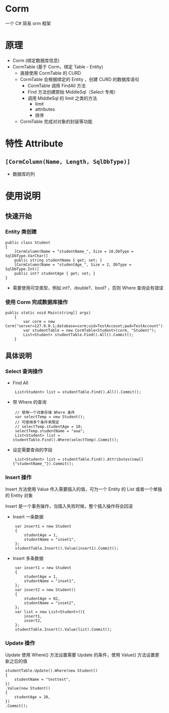 # Corm
一个 C# 简易 orm 框架

# 原理

 - Corm (绑定数据库信息)
 - CormTable (基于 Corm，绑定 Table - Entity)
     - 直接使用 CormTable 的 CURD
     - CormTable 会根据绑定的 Entity ，创建 CURD 的数据库语句
        - CormTable 调用 FindAll 方法
        - Find 方法创建原始 MiddleSql（Select 专用）
        - 调用 MiddleSql 的 limit 之类的方法
            - limit
            - attributes
            - 排序
     - CormTable 完成对对象的封装等功能
 

# 特性 Attribute
## `[CormColumn(Name, Length, SqlDbType)]`
 - 数据库的列

# 使用说明
## 快速开始
### Entity 类创建

    public class Student
    {
        [CormColumn(Name = "studentName_", Size = 10,DbType = SqlDbType.VarChar)]
        public string studentName { get; set; }
        [CormColumn(Name = "studentAge_", Size = 2, DbType = SqlDbType.Int)]
        public int? studentAge { get; set; }
    }

 - 需要使用可空类型，例如 int?、double?、bool? ，否则 Where 查询会有错误

### 使用 Corm 完成数据库操作

    public static void Main(string[] args)
        {
            var corm = new Corm("server=127.0.0.1;database=corm;uid=TestAccount;pwd=TestAccount");
            var studentTable = new CormTable<Student>(corm, "Student");
            List<Student> studentTable.Find().All().Commit();
        }

## 具体说明
### Select 查询操作
 - Find All
    
        List<Student> list = studentTable.Find().All().Commit();
 
 - 带 Where 的查询
        
        // 使用一个对象存储 Where 条件
        var selectTemp = new Student();
        // 可使用多个条件来限定
        // selectTemp.studentAge = 10;
        selectTemp.studentName = "aaa";
        List<Student> list = studentTable.Find().Where(selectTemp).Commit();
 
 - 设定需要查询的字段
        
        List<Student> list = studentTable.Find().Attributes(new[] {"studentName_"}).Commit();

### Insert 操作
Insert 方法使用 Value 传入需要插入的值，可为一个 Entity 的 List 或者一个单独的 Entity 对象

Insert 是一个事务操作，当插入失败时候，整个插入操作将会回滚


 - Insert 一条数据
        
        var insert1 = new Student
        {
            studentAge = 1, 
            studentName = "inset1",
        };
        studentTable.Insert().Value(insert1).Commit();
 
 - Insert 多条数据
        
        var insert1 = new Student
        {
            studentAge = 1, 
            studentName = "inset1",
        };
        var insert2 = new Student()
        {
            studentAge = 02,
            studentName = "inset2",
        };
        var list = new List<Student>(){
            insert1,
            insert2,
        };
        studentTable.Insert().Value(list).Commit();
        
### Update 操作

Update 使用 Where() 方法设置需要 Update 的条件，使用 Value() 方法设置更新之后的值

    studentTable.Update().Where(new Student()
    {
        studentName = "testtest",
    })
    .Value(new Student()
    {
        studentAge = 20,
    })
    .Commit();
